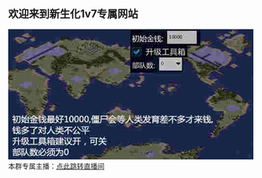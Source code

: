 ## 欢迎来到新生化1v7专属网站
![生化特色略缩图√](https://github.com/tzaikmew/tzaikmew.github.io/blob/main/img/head.jpg)
本群专属主播：[点此跳转直播间](https://live.bilibili.com/22556768)

